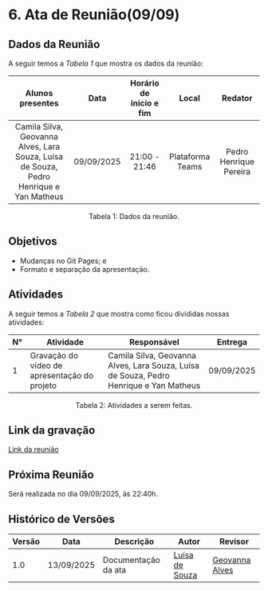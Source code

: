 # 6. Ata de Reunião(09/09)

## Dados da Reunião

A seguir temos a <i>Tabela 1</i> que mostra os dados da reunião:

|                                     Alunos presentes                                     |    Data    | Horário de inicio e fim |      Local       | Redator |
| :--------------------------------------------------------------------------------------: | :--------: | :---------------------: | :--------------: | :--------------: |
| Camila Silva, Geovanna Alves, Lara Souza, Luísa de Souza, Pedro Henrique e Yan Matheus | 09/09/2025 |      21:00 - 21:46      | Plataforma Teams | Pedro Henrique Pereira|

<figcaption align="center">Tabela 1: Dados da reunião.</figcaption>

## Objetivos

- Mudanças no Git Pages; e
- Formato e separação da apresentação.


## Atividades

A seguir temos a <i>Tabela 2</i> que mostra como ficou divididas nossas atividades:

| N°| Atividade | Responsável | Entrega |
| ---- | ---- | ---- | ---- | 
| 1 | Gravação do vídeo de apresentação do projeto | Camila Silva, Geovanna Alves, Lara Souza, Luísa de Souza, Pedro Henrique e Yan Matheus | 09/09/2025 |

<figcaption align="center">Tabela 2: Atividades a serem feitas.</figcaption>

## Link da gravação

[Link da reunião]()

## Próxima Reunião

Será realizada no dia 09/09/2025, às 22:40h.

## Histórico de Versões


| Versão | Data       | Descrição           | Autor                                   | Revisor                                      |
|--------|------------|-------------------|----------------------------------------|---------------------------------------------|
| 1.0    | 13/09/2025 | Documentação da ata | [Luísa de Souza](https://github.com/luisa12ll) | [Geovanna Alves](https://github.com/GeovannaUmbelino) |

